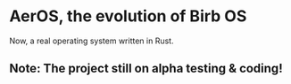 # AerOS, the evolution of Birb OS
Now, a real operating system written in Rust.

## Note: The project still on alpha testing & coding!

